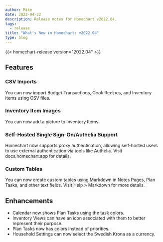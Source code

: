 ```yaml
---
author: Mike
date: 2022-04-22
description: Release notes for Homechart v2022.04.
tags:
  - release
title: "What's New in Homechart: v2022.04"
type: blog
---
```


{{< homechart-release version="2022.04" >}}

## Features

### CSV Imports

You can now import Budget Transactions, Cook Recipes, and Inventory Items using CSV files.

### Inventory Item Images

You can now add a picture to Inventory Items

### Self-Hosted Single Sign-On/Authelia Support

Homechart now supports proxy authentication, allowing self-hosted users to use external authentication via tools like Authelia. Visit docs.homechart.app for details.

### Custom Tables

You can now create custom tables using Markdown in Notes Pages, Plan Tasks, and other text fields. Visit Help > Markdown for more details.

## Enhancements

- Calendar now shows Plan Tasks using the task colors.
- Inventory Views can have an icon associated with them to better represent their purpose.
- Plan Tasks now has colors instead of priorities.
- Household Settings can now select the Swedish Krona as a currency.
